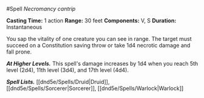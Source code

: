 #Spell
*Necromancy cantrip*

**Casting Time:** 1 action
**Range:** 30 feet
**Components:** V, S
**Duration:** Instantaneous

You sap the vitality of one creature you can see in range. The target must succeed on a Constitution saving throw or take 1d4 necrotic damage and fall prone.

***At Higher Levels.*** This spell's damage increases by 1d4 when you reach 5th level (2d4), 11th level (3d4), and 17th level (4d4).

***Spell Lists.*** [[dnd5e/Spells/Druid\|Druid]], [[dnd5e/Spells/Sorcerer\|Sorcerer]], [[dnd5e/Spells/Warlock\|Warlock]]